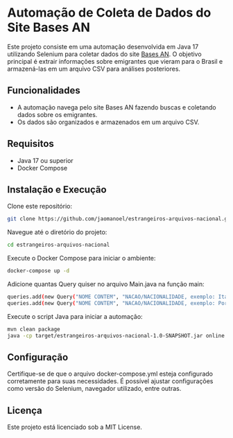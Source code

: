 # Automação de Coleta de Dados do Site Bases AN

Este projeto consiste em uma automação desenvolvida em Java 17 utilizando Selenium para coletar dados do site [Bases AN](https://bases.an.gov.br/rv/Menu_Externo/). O objetivo principal é extrair informações sobre emigrantes que vieram para o Brasil e armazená-las em um arquivo CSV para análises posteriores.

## Funcionalidades
- A automação navega pelo site Bases AN fazendo buscas e coletando dados sobre os emigrantes.
- Os dados são organizados e armazenados em um arquivo CSV.

## Requisitos
- Java 17 ou superior
- Docker Compose

## Instalação e Execução
Clone este repositório:
```bash
git clone https://github.com/jaomanoel/estrangeiros-arquivos-nacional.git
```
Navegue até o diretório do projeto:
```bash
cd estrangeiros-arquivos-nacional
```
Execute o Docker Compose para iniciar o ambiente:
```bash
docker-compose up -d
```
Adicione quantas Query quiser no arquivo Main.java na função main:
```bash
queries.add(new Query("NOME CONTEM", "NACAO/NACIONALIDADE, exemplo: Italiana"));
queries.add(new Query("NOME CONTEM", "NACAO/NACIONALIDADE, exemplo: Portuguesa"));
```
Execute o script Java para iniciar a automação:
```bash
mvn clean package
java -cp target/estrangeiros-arquivos-nacional-1.0-SNAPSHOT.jar online.digital_business.Main
```
## Configuração
Certifique-se de que o arquivo docker-compose.yml esteja configurado corretamente para suas necessidades. É possível ajustar configurações como versão do Selenium, 
navegador utilizado, entre outras.

## Licença
Este projeto está licenciado sob a MIT License.
